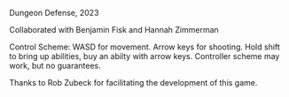 Dungeon Defense, 2023

Collaborated with Benjamin Fisk and Hannah Zimmerman

Control Scheme: WASD for movement. Arrow keys for shooting. Hold shift to bring up abilities, buy an abilty with arrow keys. Controller scheme may work, but no guarantees. 

Thanks to Rob Zubeck for facilitating the development of this game. 
